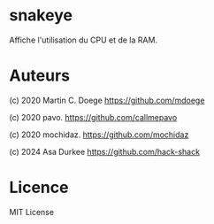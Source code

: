 # snakeye
Affiche l'utilisation du CPU et de la RAM.

# Auteurs
(c) 2020 Martin C. Doege
https://github.com/mdoege

(c) 2020 pavo.
https://github.com/callmepavo

(c) 2020 mochidaz.
https://github.com/mochidaz

(c) 2024 Asa Durkee
https://github.com/hack-shack

# Licence
MIT License